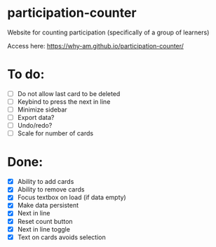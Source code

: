 # participation-counter

Website for counting participation (specifically of a group of learners)

Access here: https://why-am.github.io/participation-counter/

# To do:

-   [ ] Do not allow last card to be deleted
-   [ ] Keybind to press the next in line
-   [ ] Minimize sidebar
-   [ ] Export data?
-   [ ] Undo/redo?
-   [ ] Scale for number of cards

# Done:

-   [x] Ability to add cards
-   [x] Ability to remove cards
-   [x] Focus textbox on load (if data empty)
-   [x] Make data persistent
-   [x] Next in line
-   [x] Reset count button
-   [x] Next in line toggle
-   [x] Text on cards avoids selection
